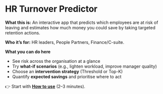 # HR Turnover Predictor

**What this is:** An interactive app that predicts which employees are at risk of leaving and estimates how much money you could save by taking targeted retention actions.

**Who it’s for:** HR leaders, People Partners, Finance/C-suite.

**What you can do here**
- See risk across the organisation at a glance
- Try **what-if scenarios** (e.g., lighten workload, improve manager quality)
- Choose an **intervention strategy** (Threshold or Top-K)
- Quantify **expected savings** and prioritise where to act

👉 Start with **[How to use](usage.md)** (2–3 minutes).